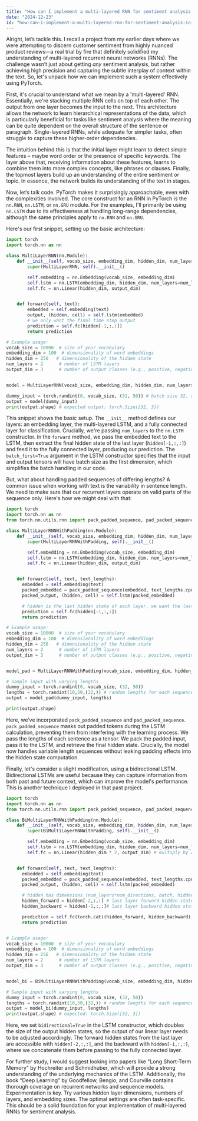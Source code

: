 ```yaml
---
title: "How can I implement a multi-layered RNN for sentiment analysis in PyTorch?"
date: "2024-12-23"
id: "how-can-i-implement-a-multi-layered-rnn-for-sentiment-analysis-in-pytorch"
---
```


Alright, let’s tackle this. I recall a project from my earlier days where we were attempting to discern customer sentiment from highly nuanced product reviews—a real trial by fire that definitely solidified my understanding of multi-layered recurrent neural networks (RNNs). The challenge wasn’t just about getting *any* sentiment analysis, but rather achieving high precision and capturing the subtle interplay of context within the text. So, let's unpack how we can implement such a system effectively using PyTorch.

First, it's crucial to understand what we mean by a 'multi-layered' RNN. Essentially, we're stacking multiple RNN cells on top of each other. The output from one layer becomes the input to the next. This architecture allows the network to learn hierarchical representations of the data, which is particularly beneficial for tasks like sentiment analysis where the meaning can be quite dependent on the overall structure of the sentence or paragraph. Single-layered RNNs, while adequate for simpler tasks, often struggle to capture these higher-order dependencies.

The intuition behind this is that the initial layer might learn to detect simple features – maybe word order or the presence of specific keywords. The layer above that, receiving information about these features, learns to combine them into more complex concepts, like phrases or clauses. Finally, the topmost layers build up an understanding of the entire sentiment or topic. In essence, the network builds its understanding of the text in stages.

Now, let’s talk code. PyTorch makes it surprisingly approachable, even with the complexities involved. The core construct for an RNN in PyTorch is the `nn.RNN`, `nn.LSTM`, or `nn.GRU` module. For the examples, I'll primarily be using `nn.LSTM` due to its effectiveness at handling long-range dependencies, although the same principles apply to `nn.RNN` and `nn.GRU`.

Here's our first snippet, setting up the basic architecture:

```python
import torch
import torch.nn as nn

class MultiLayerRNN(nn.Module):
    def __init__(self, vocab_size, embedding_dim, hidden_dim, num_layers, output_dim):
        super(MultiLayerRNN, self).__init__()

        self.embedding = nn.Embedding(vocab_size, embedding_dim)
        self.lstm = nn.LSTM(embedding_dim, hidden_dim, num_layers=num_layers, batch_first=True)
        self.fc = nn.Linear(hidden_dim, output_dim)


    def forward(self, text):
        embedded = self.embedding(text)
        output, (hidden, cell) = self.lstm(embedded)
        # we only want the final time step output
        prediction = self.fc(hidden[-1,:,:])
        return prediction

# Example usage:
vocab_size = 10000  # size of your vocabulary
embedding_dim = 100  # dimensionality of word embeddings
hidden_dim = 256   # dimensionality of the hidden state
num_layers = 2      # number of LSTM layers
output_dim = 3      # number of output classes (e.g., positive, negative, neutral)


model = MultiLayerRNN(vocab_size, embedding_dim, hidden_dim, num_layers, output_dim)

dummy_input = torch.randint(0, vocab_size, (32, 50)) # batch size 32, sequence length 50
output = model(dummy_input)
print(output.shape) # expected output: torch.Size([32, 3])
```

This snippet shows the basic setup. The `__init__` method defines our layers: an embedding layer, the multi-layered LSTM, and a fully connected layer for classification. Crucially, we're passing `num_layers` to the `nn.LSTM` constructor. In the `forward` method, we pass the embedded text to the LSTM, then extract the final hidden state of the last layer (`hidden[-1,:,:]`) and feed it to the fully connected layer, producing our prediction. The `batch_first=True` argument in the LSTM constructor specifies that the input and output tensors will have batch size as the first dimension, which simplifies the batch handling in our code.

But, what about handling padded sequences of differing lengths? A common issue when working with text is the variability in sentence length. We need to make sure that our recurrent layers operate on valid parts of the sequence only. Here's how we might deal with that:

```python
import torch
import torch.nn as nn
from torch.nn.utils.rnn import pack_padded_sequence, pad_packed_sequence

class MultiLayerRNNWithPadding(nn.Module):
    def __init__(self, vocab_size, embedding_dim, hidden_dim, num_layers, output_dim):
        super(MultiLayerRNNWithPadding, self).__init__()

        self.embedding = nn.Embedding(vocab_size, embedding_dim)
        self.lstm = nn.LSTM(embedding_dim, hidden_dim, num_layers=num_layers, batch_first=True)
        self.fc = nn.Linear(hidden_dim, output_dim)


    def forward(self, text, text_lengths):
      embedded = self.embedding(text)
      packed_embedded = pack_padded_sequence(embedded, text_lengths.cpu(), batch_first=True, enforce_sorted=False)
      packed_output, (hidden, cell) = self.lstm(packed_embedded)

      # hidden is the last hidden state of each layer, we want the last layer
      prediction = self.fc(hidden[-1,:,:])
      return prediction

# Example usage:
vocab_size = 10000  # size of your vocabulary
embedding_dim = 100  # dimensionality of word embeddings
hidden_dim = 256   # dimensionality of the hidden state
num_layers = 2      # number of LSTM layers
output_dim = 3      # number of output classes (e.g., positive, negative, neutral)


model_pad = MultiLayerRNNWithPadding(vocab_size, embedding_dim, hidden_dim, num_layers, output_dim)

# Sample input with varying lengths
dummy_input = torch.randint(0, vocab_size, (32, 50))
lengths = torch.randint(10,50,(32,)) # random lengths for each sequence
output = model_pad(dummy_input, lengths)

print(output.shape)
```

Here, we’ve incorporated `pack_padded_sequence` and `pad_packed_sequence`. `pack_padded_sequence` masks out padded tokens during the LSTM calculation, preventing them from interfering with the learning process. We pass the lengths of each sentence as a tensor. We pack the padded input, pass it to the LSTM, and retrieve the final hidden state. Crucially, the model now handles variable length sequences without leaking padding effects into the hidden state computation.

Finally, let's consider a slight modification, using a bidirectional LSTM. Bidirectional LSTMs are useful because they can capture information from both past and future context, which can improve the model's performance. This is another technique I deployed in that past project.

```python
import torch
import torch.nn as nn
from torch.nn.utils.rnn import pack_padded_sequence, pad_packed_sequence

class BiMultiLayerRNNWithPadding(nn.Module):
    def __init__(self, vocab_size, embedding_dim, hidden_dim, num_layers, output_dim):
        super(BiMultiLayerRNNWithPadding, self).__init__()

        self.embedding = nn.Embedding(vocab_size, embedding_dim)
        self.lstm = nn.LSTM(embedding_dim, hidden_dim, num_layers=num_layers, batch_first=True, bidirectional=True)
        self.fc = nn.Linear(hidden_dim * 2, output_dim) # multiply by 2 as we have forward and backward hidden states


    def forward(self, text, text_lengths):
      embedded = self.embedding(text)
      packed_embedded = pack_padded_sequence(embedded, text_lengths.cpu(), batch_first=True, enforce_sorted=False)
      packed_output, (hidden, cell) = self.lstm(packed_embedded)

      # hidden has dimensions (num_layers*num_directions, batch, hidden_size) we want the last hidden state from each direction from last layer
      hidden_forward = hidden[-2,:,:] # last layer forward hidden state
      hidden_backward = hidden[-1,:,:]# last layer backward hidden state

      prediction = self.fc(torch.cat((hidden_forward, hidden_backward), dim=1)) # concat forward and backward hidden states then pass to fc
      return prediction


# Example usage:
vocab_size = 10000  # size of your vocabulary
embedding_dim = 100  # dimensionality of word embeddings
hidden_dim = 256   # dimensionality of the hidden state
num_layers = 2      # number of LSTM layers
output_dim = 3      # number of output classes (e.g., positive, negative, neutral)


model_bi = BiMultiLayerRNNWithPadding(vocab_size, embedding_dim, hidden_dim, num_layers, output_dim)

# Sample input with varying lengths
dummy_input = torch.randint(0, vocab_size, (32, 50))
lengths = torch.randint(10,50,(32,)) # random lengths for each sequence
output = model_bi(dummy_input, lengths)
print(output.shape) # expected: torch.Size([32, 3])
```

Here, we set `bidirectional=True` in the LSTM constructor, which doubles the size of the output hidden states, so the output of our linear layer needs to be adjusted accordingly. The forward hidden states from the last layer are accessible with `hidden[-2,:,:]`, and the backward with `hidden[-1,:,:]`, where we concatenate them before passing to the fully connected layer.

For further study, I would suggest looking into papers like "Long Short-Term Memory" by Hochreiter and Schmidhuber, which will provide a strong understanding of the underlying mechanics of the LSTM. Additionally, the book “Deep Learning” by Goodfellow, Bengio, and Courville contains thorough coverage on recurrent networks and sequence models. Experimentation is key. Try various hidden layer dimensions, numbers of layers, and embedding sizes. The optimal settings are often task-specific. This should be a solid foundation for your implementation of multi-layered RNNs for sentiment analysis.
